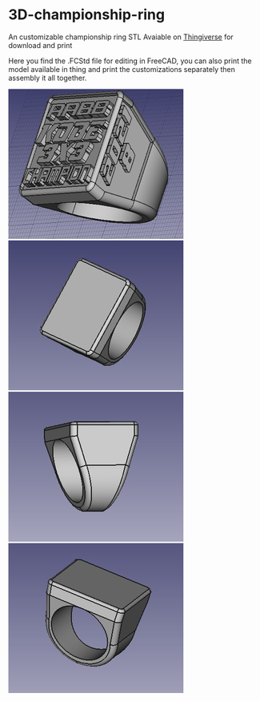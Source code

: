 # 3D-championship-ring
An customizable championship ring STL Avaiable on [Thingiverse](https://www.thingiverse.com/thing:4779179) for download and print

Here you find the .FCStd file for editing in FreeCAD, you can also print the model available in thing and print the customizations separately then assembly it all together.

![View 0](./images/view-0.jpeg)
![View 1](./images/view-1.jpeg)
![View 2](./images/view-2.jpeg)
![View 3](./images/view-3.jpeg)
